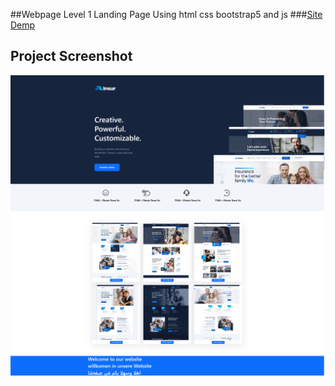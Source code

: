 ##Webpage Level 1
Landing Page Using html css bootstrap5 and js
###[Site Demp](https://tahaalothman.github.io/webpage-1/)
## Project Screenshot
![](https://github.com/TahaAlothman/webpage-1/blob/main/screenshot.png)
